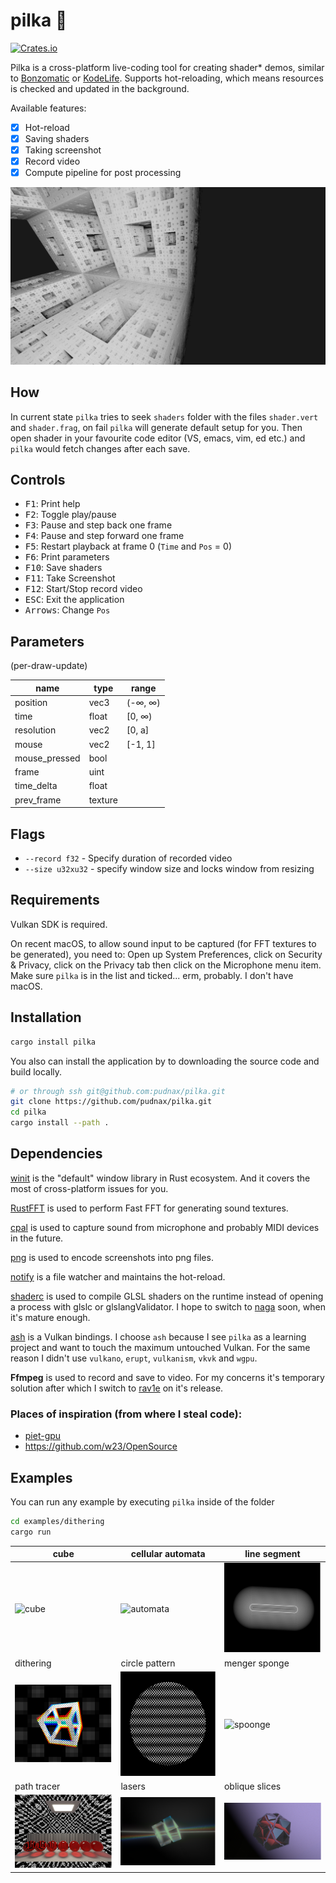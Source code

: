 # pilka 🔩

[![Crates.io](https://img.shields.io/crates/v/pilka.svg)](https://crates.io/crates/pilka)

Pilka is a cross-platform live-coding tool for creating shader\* demos,
similar to [Bonzomatic](https://github.com/Gargaj/Bonzomatic) or [KodeLife](https://hexler.net/products/kodelife). Supports hot-reloading, which means
resources is checked and updated in the background.

Available features:

- [x] Hot-reload
- [x] Saving shaders
- [x] Taking screenshot
- [x] Record video
- [x] Compute pipeline for post processing

![preview](menger_sponge.png)

## How

In current state `pilka` tries to seek `shaders` folder with the files
`shader.vert` and `shader.frag`, on fail `pilka` will generate
default setup for you. Then open shader in your favourite code editor (VS,
emacs, vim, ed etc.) and `pilka` would fetch changes after each save.

## Controls

- <kbd>F1</kbd>: Print help
- <kbd>F2</kbd>: Toggle play/pause
- <kbd>F3</kbd>: Pause and step back one frame
- <kbd>F4</kbd>: Pause and step forward one frame
- <kbd>F5</kbd>: Restart playback at frame 0 (`Time` and `Pos` = 0)
- <kbd>F6</kbd>: Print parameters
- <kbd>F10</kbd>: Save shaders
- <kbd>F11</kbd>: Take Screenshot
- <kbd>F12</kbd>: Start/Stop record video
- <kbd>ESC</kbd>: Exit the application
- <kbd>Arrows</kbd>: Change `Pos`

## Parameters

(per-draw-update)

| name          | type    | range   |
| ------------- | ------- | ------- |
| position      | vec3    | (-∞, ∞) |
| time          | float   | [0, ∞)  |
| resolution    | vec2    | [0, a]  |
| mouse         | vec2    | [-1, 1] |
| mouse_pressed | bool    |         |
| frame         | uint    |         |
| time_delta    | float   |         |
| prev_frame    | texture |         |

## Flags

 - `--record f32` - Specify duration of recorded video
 - `--size u32xu32` - specify window size and locks window from resizing

## Requirements

Vulkan SDK is required.

On recent macOS, to allow sound input to be captured (for FFT textures to
be generated), you need to: Open up System Preferences, click on Security
& Privacy, click on the Privacy tab then click on the Microphone menu item.
Make sure `pilka` is in the list and ticked...
erm, probably. I don't have macOS.

## Installation

```Bash
cargo install pilka
```

You also can install the application by to downloading the source code
and build locally.

```Bash
# or through ssh git@github.com:pudnax/pilka.git
git clone https://github.com/pudnax/pilka.git
cd pilka
cargo install --path .
```

## Dependencies

[winit](https://crates.io/crates/winit) is the "default" window library in Rust ecosystem. And it covers
the most of cross-platform issues for you.

[RustFFT](https://crates.io/crates/rustfft) is used to perform Fast FFT for generating sound textures.

[cpal](https://crates.io/crates/cpal) is used to capture sound from microphone and probably MIDI devices
in the future.

[png](https://crates.io/crates/png) is used to encode screenshots into png files.

[notify](https://crates.io/crates/notify) is a file watcher and maintains the hot-reload.

[shaderc](https://crates.io/crates/shaderc) is used to compile GLSL shaders on the runtime instead of opening
a process with glslc or glslangValidator. I hope to switch to [naga](https://crates.io/crates/naga) soon,
when it's mature enough.

[ash](https://crates.io/crates/ash) is a Vulkan bindings. I choose `ash` because I see `pilka` as a
learning project and want to touch the maximum untouched Vulkan. For the
same reason I didn't use `vulkano`, `erupt`, `vulkanism`, `vkvk` and `wgpu`.

**Ffmpeg** is used to record and save to video. For my concerns it's
temporary solution after which I switch to [rav1e](https://github.com/xiph/rav1e) on it's release.

### Places of inspiration (from where I steal code):

- [piet-gpu](https://github.com/linebender/piet-gpu)
- https://github.com/w23/OpenSource

## Examples
You can run any example by executing `pilka` inside of the folder
```bash
cd examples/dithering
cargo run
```

| cube                                                | cellular automata                                               | line segment                                      |
|-----------------------------------------------------|-----------------------------------------------------------------|---------------------------------------------------|
| ![cube](./examples/cube/cube.gif)                   | ![automata](./examples/cellular_automata/cellular-automata.gif) | ![line](./examples/line_segment/line-segment.png) |
| dithering                                           | circle pattern                                                  | menger sponge                                     |
| ![dithering](./examples/dithering/dithering.png)    | ![pattern](./examples/circle_pattern/circle-pattern.png)        | ![spoonge](./examples/menger_sponge/sponge.jpg)   |
| path tracer                                         | lasers                                                          | oblique slices                                    |
| ![tracer](./examples/path_tracer/path_tracer.png)   | ![lasers](./examples/laser/laser.png)                           | ![slices](./examples/slices/slices.png)           |
